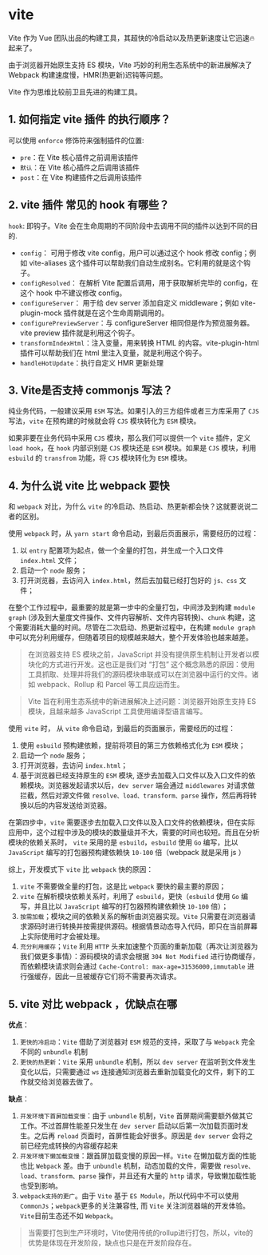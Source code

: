 # vite

Vite 作为 Vue 团队出品的构建工具，其超快的冷启动以及热更新速度让它迅速🔥起来了。

由于浏览器开始原生支持 ES 模块，Vite 巧妙的利用生态系统中的新进展解决了 Webpack 构建速度慢，HMR(热更新)迟钝等问题。

Vite 作为思维比较前卫且先进的构建工具。

## 1. 如何指定 vite 插件 的执行顺序？

可以使用 `enforce` 修饰符来强制插件的位置:

- `pre`：在 Vite 核心插件之前调用该插件
- `默认`：在 Vite 核心插件之后调用该插件
- `post`：在 Vite 构建插件之后调用该插件

## 2. vite 插件 常见的 hook 有哪些？

`hook`: 即钩子。Vite 会在生命周期的不同阶段中去调用不同的插件以达到不同的目的.

- `config`： 可用于修改 vite config，用户可以通过这个 hook 修改 config；例如 vite-aliases 这个插件可以帮助我们自动生成别名。它利用的就是这个钩子。
- `configResolved`： 在解析 Vite 配置后调用，用于获取解析完毕的 config，在这个 hook 中不建议修改 config。
- `configureServer`： 用于给 dev server 添加自定义 middleware；例如 vite-plugin-mock 插件就是在这个生命周期调用的。
- `configurePreviewServer`：与 configureServer 相同但是作为预览服务器。vite preview 插件就是利用这个钩子。
- `transformIndexHtml`：注入变量，用来转换 HTML 的内容。vite-plugin-html 插件可以帮助我们在 html 里注入变量，就是利用这个钩子。
- `handleHotUpdate`：执行自定义 HMR 更新处理

## 3. Vite是否支持 commonjs 写法？

纯业务代码，一般建议采用 `ESM` 写法。如果引入的三方组件或者三方库采用了 `CJS` 写法，`vite` 在预构建的时候就会将 `CJS` 模块转化为 `ESM` 模块。

如果非要在业务代码中采用 `CJS` 模块，那么我们可以提供一个 `vite` 插件，定义 `load hook`，在 `hook` 内部识别是 `CJS` 模块还是 `ESM` 模块。如果是 `CJS` 模块，利用 `esbuild` 的 `transfrom` 功能，将 `CJS` 模块转化为 `ESM` 模块。

## 4. 为什么说 vite 比 webpack 要快

和 `webpack` 对比，为什么 `vite` 的冷启动、热启动、热更新都会快？这就要说说二者的区别。

使用 `webpack` 时，从 `yarn start` 命令启动，到最后页面展示，需要经历的过程：

1. 以 `entry` 配置项为起点，做一个全量的打包，并生成一个入口文件 `index.html` 文件；
2. 启动一个 `node` 服务；
3. 打开浏览器，去访问入 `index.html`，然后去加载已经打包好的 `js、css` 文件；

在整个工作过程中，最重要的就是第一步中的全量打包，中间涉及到构建 `module graph` (涉及到大量度文件操作、文件内容解析、文件内容转换)、`chunk` 构建，这个需要消耗大量的时间。尽管在二次启动、热更新过程中，在构建 `module graph` 中可以充分利用缓存，但随着项目的规模越来越大，整个开发体验也越来越差。

>在浏览器支持 ES 模块之前，JavaScript 并没有提供原生机制让开发者以模块化的方式进行开发。这也正是我们对 “打包” 这个概念熟悉的原因：使用工具抓取、处理并将我们的源码模块串联成可以在浏览器中运行的文件。诸如 webpack、Rollup 和 Parcel 等工具应运而生。

>Vite 旨在利用生态系统中的新进展解决上述问题：浏览器开始原生支持 ES 模块，且越来越多 JavaScript 工具使用编译型语言编写。

使用 `vite` 时， 从 `vite` 命令启动，到最后的页面展示，需要经历的过程：

1. 使用 `esbuild` 预构建依赖，提前将项目的第三方依赖格式化为 `ESM` 模块；
2. 启动一个 `node` 服务；
3. 打开浏览器，去访问 `index.html`；
4. 基于浏览器已经支持原生的 `ESM` 模块, 逐步去加载入口文件以及入口文件的依赖模块。浏览器发起请求以后，`dev server` 端会通过 `middlewares` 对请求做拦截，然后对源文件做 `resolve、load、transform、parse` 操作，然后再将转换以后的内容发送给浏览器。

在第四步中，`vite` 需要逐步去加载入口文件以及入口文件的依赖模块，但在实际应用中，这个过程中涉及的模块的数量级并不大，需要的时间也较短。而且在分析模块的依赖关系时， `vite` 采用的是 `esbuild`，`esbuild` 使用 `Go` 编写，比以 `JavaScript` 编写的打包器预构建依赖快 `10-100` 倍（webpack 就是采用 js ）

综上，开发模式下 `vite` 比 `webpack` 快的原因：

1. `vite` 不需要做全量的打包，这是比 `webpack` 要快的最主要的原因；
2. `vite` 在解析模块依赖关系时，利用了 `esbuild`，更快（`esbuild` 使用 `Go` 编写，并且比以 `JavaScript` 编写的打包器预构建依赖快 `10-100` 倍）；
3. `按需加载`；模块之间的依赖关系的解析由浏览器实现。`Vite` 只需要在浏览器请求源码时进行转换并按需提供源码。根据情景动态导入代码，即只在当前屏幕上实际使用时才会被处理。
4. `充分利用缓存`；`Vite` 利用 `HTTP` 头来加速整个页面的重新加载（再次让浏览器为我们做更多事情）：源码模块的请求会根据 `304 Not Modified` 进行协商缓存，而依赖模块请求则会通过 `Cache-Control: max-age=31536000,immutable` 进行强缓存，因此一旦被缓存它们将不需要再次请求。

## 5. vite 对比 webpack ，优缺点在哪

**优点**：

1. `更快的冷启动`：`Vite` 借助了浏览器对 `ESM` 规范的支持，采取了与 `Webpack` 完全不同的 `unbundle` 机制
2. `更快的热更新`：`Vite` 采用 `unbundle` 机制，所以 `dev server` 在监听到文件发生变化以后，只需要通过 `ws` 连接通知浏览器去重新加载变化的文件，剩下的工作就交给浏览器去做了。

**缺点**：

1. `开发环境下首屏加载变慢`：由于 `unbundle` 机制，`Vite` 首屏期间需要额外做其它工作。不过首屏性能差只发生在 `dev server` 启动以后第一次加载页面时发生。之后再 `reload` 页面时，首屏性能会好很多。原因是 `dev server` 会将之前已经完成转换的内容缓存起来
2. `开发环境下懒加载变慢`：跟首屏加载变慢的原因一样。`Vite` 在懒加载方面的性能也比 `Webpack` 差。由于 `unbundle` 机制，动态加载的文件，需要做 `resolve、load、transform、parse` 操作，并且还有大量的 `http` 请求，导致懒加载性能也受到影响。
3. `webpack支持的更广`。由于 `Vite` 基于 `ES Module`，所以代码中不可以使用 `CommonJs`；`webpack`更多的关注兼容性, 而 `Vite` 关注浏览器端的开发体验。`Vite`目前生态还不如 `Webpack`。

>当需要打包到生产环境时，Vite使用传统的rollup进行打包，所以，vite的优势是体现在开发阶段，缺点也只是在开发阶段存在。
